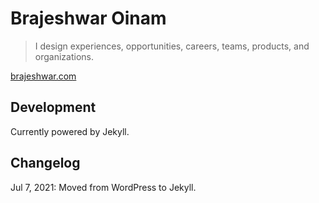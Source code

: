 # Brajeshwar Oinam

> I design experiences, opportunities, careers, teams, products, and organizations.

[brajeshwar.com](https://brajeshwar.com)

## Development

Currently powered by Jekyll.

## Changelog

Jul 7, 2021: Moved from WordPress to Jekyll.